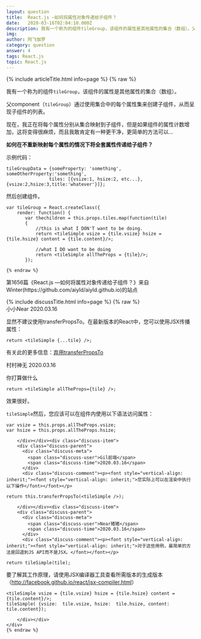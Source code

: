```yaml
---
layout: question
title:  React.js —如何将属性对象传递给子组件？
date:   2020-03-16T02:04:10.000Z
description: 我有一个称为的组件tileGroup，该组件的属性是其他属性的集合（数组）。父component（tileGroup）通过使用集合中的每个属性集来创建...
img: 
author: 阿飞伽罗
category: question
answer: 4
tags: React.js
topic: React.js
---
```

<div class="article-root">
  <div class="article">
    {% include articleTitle.html info=page %}
    {% raw %}
    <div class="article-content"><p><font style="vertical-align: inherit;"><font style="vertical-align: inherit;">我有一个称为的组件</font></font><code>tileGroup</code><font style="vertical-align: inherit;"><font style="vertical-align: inherit;">，</font><font style="vertical-align: inherit;">该组件</font><font style="vertical-align: inherit;">的属性是其他属性的集合（数组）。</font></font></p>

<p><font style="vertical-align: inherit;"><font style="vertical-align: inherit;">父component（</font></font><code>tileGroup</code><font style="vertical-align: inherit;"><font style="vertical-align: inherit;">）通过使用集合中的每个属性集来创建子组件，从而呈现子组件的列表。</font></font></p>

<p><font style="vertical-align: inherit;"><font style="vertical-align: inherit;">现在，我正在将每个属性分别从集合映射到子组件，但是如果组件的属性计数增加，这将变得很麻烦，而且我敢肯定有一种更干净，更简单的方法可以...</font></font></p>

<p><strong><font style="vertical-align: inherit;"><font style="vertical-align: inherit;">如何在不重新映射每个属性的情况下将全套属性传递给子组件？</font></font></strong></p>

<p><font style="vertical-align: inherit;"><font style="vertical-align: inherit;">示例代码：</font></font></p>

<pre><code>tileGroupData = {someProperty: 'something', someOtherProperty:'something', <font></font>
                tiles: [{vsize:1, hsize:2, etc...}, {vsize:2,hsize:3,title:'whatever'}]};<font></font>
</code></pre>

<p><font style="vertical-align: inherit;"><font style="vertical-align: inherit;">然后创建组件。</font></font></p>

<pre><code>var tileGroup = React.createClass({<font></font>
    render: function() {<font></font>
       var thechildren = this.props.tiles.map(function(tile)<font></font>
       {<font></font>
           //this is what I DON'T want to be doing. <font></font>
           return &lt;tileSimple vsize = {tile.vsize} hsize = {tile.hsize} content = {tile.content}/&gt;;<font></font>
<font></font>
           //what I DO want to be doing<font></font>
           return &lt;tileSimple allTheProps = {tile}/&gt;; <font></font>
       });<font></font>
</code></pre></div>
    {% endraw %}
  </div>
  <p class="winter_mark">第1656篇《React.js —如何将属性对象传递给子组件？》来自Winter(https://github.com/aiyld/aiyld.github.io)的站点</p>
  <div class="discuss-wrapper">
    {% include discussTitle.html info=page %}
    {% raw %}
    <div class="discuss-list">
    <div class="discuss-item">
        <div class="discuss-parent">
          <div class="discuss-meta">
            <span class="discuss-user">小小Near</span>
            <span class="discuss-time">2020.03.16</span>
          </div>
          <div class="discuss-comment"><p><font style="vertical-align: inherit;"><font style="vertical-align: inherit;">显然不建议使用transferPropsTo。</font><font style="vertical-align: inherit;">在最新版本的React中，您可以使用JSX传播属性：</font></font></p>

<pre><code>return &lt;tileSimple {...tile} /&gt;;
</code></pre>

<p><font style="vertical-align: inherit;"><font style="vertical-align: inherit;">有关此的更多信息：</font></font><a href="https://gist.github.com/sebmarkbage/a6e220b7097eb3c79ab7" rel="nofollow noreferrer"><font style="vertical-align: inherit;"><font style="vertical-align: inherit;">弃用transferPropsTo</font></font></a></p></div>
        </div></div><div class="discuss-item">
        <div class="discuss-parent">
          <div class="discuss-meta">
            <span class="discuss-user">村村神无</span>
            <span class="discuss-time">2020.03.16</span>
          </div>
          <div class="discuss-comment"><p><font style="vertical-align: inherit;"><font style="vertical-align: inherit;">你打算做什么</font></font></p>

<pre><code>return &lt;tileSimple allTheProps={tile} /&gt;;
</code></pre>

<p><font style="vertical-align: inherit;"><font style="vertical-align: inherit;">效果很好。</font></font></p>

<p><font style="vertical-align: inherit;"></font><code>tileSimple</code><font style="vertical-align: inherit;"><font style="vertical-align: inherit;">然后，您应该可以</font><font style="vertical-align: inherit;">在</font><font style="vertical-align: inherit;">组件</font><font style="vertical-align: inherit;">内</font><font style="vertical-align: inherit;">使用以下语法访问属性：</font></font></p>

<pre><code>var vsize = this.props.allTheProps.vsize;<font></font>
var hsize = this.props.allTheProps.hsize;<font></font>
</code></pre></div>
        </div></div><div class="discuss-item">
        <div class="discuss-parent">
          <div class="discuss-meta">
            <span class="discuss-user">Gil前端</span>
            <span class="discuss-time">2020.03.16</span>
          </div>
          <div class="discuss-comment"><p><font style="vertical-align: inherit;"><font style="vertical-align: inherit;">您实际上可以在渲染中执行以下操作</font></font></p>

<pre><code>return this.transferPropsTo(&lt;tileSimple /&gt;);
</code></pre></div>
        </div></div><div class="discuss-item">
        <div class="discuss-parent">
          <div class="discuss-meta">
            <span class="discuss-user">Near猪猪</span>
            <span class="discuss-time">2020.03.16</span>
          </div>
          <div class="discuss-comment"><p><font style="vertical-align: inherit;"><font style="vertical-align: inherit;">对于这些用例，最简单的方法是回退到JS API而不是JSX。</font></font></p>

<pre><code>return tileSimple(tile);
</code></pre>

<p><font style="vertical-align: inherit;"><font style="vertical-align: inherit;">要了解其工作原理，请使用JSX编译器工具查看所需版本的生成版本（</font></font><a href="http://facebook.github.io/react/jsx-compiler.html" rel="noreferrer"><font style="vertical-align: inherit;"><font style="vertical-align: inherit;">http://facebook.github.io/react/jsx-compiler.html</font></font></a><font style="vertical-align: inherit;"><font style="vertical-align: inherit;">）</font></font></p>

<pre><code>&lt;tileSimple vsize = {tile.vsize} hsize = {tile.hsize} content = {tile.content}/&gt;;<font></font>
tileSimple( {vsize:  tile.vsize, hsize:  tile.hsize, content:  tile.content});<font></font>
</code></pre></div>
        </div></div>
    </div>
    {% endraw %}
  </div>
<div>
